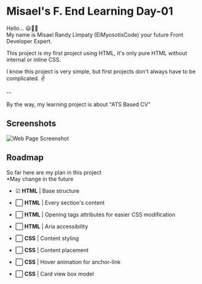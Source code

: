 
# Misael's F. End Learning Day-01

Hello... 😃👋🏻  
My name is Misael Randy Limpaty (ElMyosotisCode) your future Front Developer Expert.

This project is my first project using HTML, it's only pure HTML without internal or inline CSS.

I know this project is very simple, but first projects don't always have to be complicated. ✌

--

By the way, my learning project is about "ATS Based CV"

## Screenshots

![Web Page Screenshot](https://github.com/ElMyosotisCode/webdev-lrn-fe-001-cv-framework/blob/main/images/webpage-screenshot-01.JPG)

## Roadmap

So far here are my plan in this project  
*May change in the future

- ☑ **HTML** | Base structure

- ⬜ **HTML** | Every section's content

- ⬜ **HTML** | Opening tags attributes for easier CSS modification

- ⬜ **HTML** | Aria accessibility

- ⬜ **CSS** | Content styling

- ⬜ **CSS** | Content placement

- ⬜ **CSS** | Hover animation for anchor-link

- ⬜ **CSS** | Card view box model